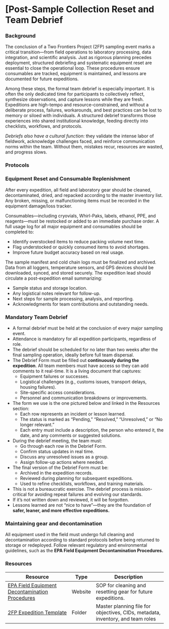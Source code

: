 # [Post-Sample Collection Reset and Team Debrief

### Background
The conclusion of a Two Frontiers Project (2FP) sampling event marks a critical transition—from field operations to laboratory processing, data integration, and scientific analysis. Just as rigorous planning precedes deployment, structured debriefing and systematic equipment reset are essential to close the operational loop. These procedures ensure consumables are tracked, equipment is maintained, and lessons are documented for future expeditions.

Among these steps, the formal team debrief is especially important. It is often the only dedicated time for participants to collectively reflect, synthesize observations, and capture lessons while they are fresh. Expeditions are high-tempo and resource-constrained, and without a deliberate process, failures, workarounds, and best practices can be lost to memory or siloed with individuals. A structured debrief transforms those experiences into shared institutional knowledge, feeding directly into checklists, workflows, and protocols.

*Debriefs also have a cultural function:* they validate the intense labor of fieldwork, acknowledge challenges faced, and reinforce communication norms within the team. Without them, mistakes recur, resources are wasted, and progress slows.

### Protocols

### Equipment Reset and Consumable Replenishment

After every expedition, all field and laboratory gear should be cleaned, decontaminated, dried, and repacked according to the master inventory list. Any broken, missing, or malfunctioning items must be recorded in the equipment damage/loss tracker.

Consumables—including cryovials, Whirl-Paks, labels, ethanol, PPE, and reagents—must be restocked or added to an immediate purchase order. A full usage log for all major equipment and consumables should be completed to:
  - Identify overstocked items to reduce packing volume next time.
  - Flag understocked or quickly consumed items to avoid shortages.
  - Improve future budget accuracy based on real usage.

The sample manifest and cold chain logs must be finalized and archived. Data from all loggers, temperature sensors, and GPS devices should be downloaded, synced, and stored securely.
The expedition lead should circulate a post-expedition email summarizing:
  - Sample status and storage location.
  - Any logistical notes relevant for follow-up.
  - Next steps for sample processing, analysis, and reporting.
  - Acknowledgments for team contributions and outstanding needs.

### Mandatory Team Debrief
- A formal debrief must be held at the conclusion of every major sampling event.
- Attendance is mandatory for all expedition participants, regardless of role.
- The debrief should be scheduled for no later than two weeks after the final sampling operation, ideally before full team dispersal.
- The Debrief Form must be filled out **continuously during the expedition**. All team members must have access so they can add comments to it real-time. It is a living document that captures:
    - Equipment failures or successes.
    - Logistical challenges (e.g., customs issues, transport delays, housing failures).
    - Site-specific access considerations.
    - Personnel and communication breakdowns or improvements.
- The form we use is the one pictured below and linked in the Resources section:
    - Each row represents an incident or lesson learned.
    - The status is marked as “Pending,” “Resolved,” “Unresolved,” or “No longer relevant.”
    - Each entry must include a description, the person who entered it, the date, and any comments or suggested solutions.
- During the debrief meeting, the team must:
    - Go through each row in the Debrief Form.
    - Confirm status updates in real time.
    - Discuss any unresolved issues as a group.
    - Assign follow-up actions where needed.
- The final version of the Debrief Form must be:
    - Archived in the expedition records.
    - Reviewed during planning for subsequent expeditions.
    - Used to refine checklists, workflows, and training materials.
- This is not a bureaucratic exercise. The debrief process is mission-critical for avoiding repeat failures and evolving our standards.
- If it’s not written down and reviewed, it will be forgotten.
- Lessons learned are not “nice to have”—they are the foundation of **safer, leaner, and more effective expeditions.**

### Maintaining gear and decontamination
All equipment used in the field must undergo full cleaning and decontamination according to standard protocols before being returned to storage or redeployed. Follow relevant regulatory and environmental guidelines, such as the **EPA Field Equipment Decontamination Procedures.**

### Resources

| Resource | Type | Description |
| - | - | - |
|[EPA Field Equipment Decontamination Procedures](https://www.epa.gov/quality/field-equipment-cleaning-and-decontamination)| Website | SOP for cleaning and resetting gear for future expeditions. |
|[2FP Expedition Template](https://github.com/two-frontiers-project/2FP-expedition-template/tree/main) | Folder | Master planning file for objectives, CIDs, metadata, inventory, and team roles |

